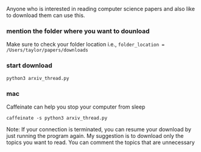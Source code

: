 Anyone who is interested in reading computer science papers and also like to download them can use this.

### mention the folder where you want to dounload

  Make sure to check your folder location i.e., `folder_location = /Users/taylor/papers/downloads`

### start download

    python3 arxiv_thread.py

### mac
  Caffeinate can help you stop your computer from sleep

    caffeinate -s python3 arxiv_thread.py

Note: If your connection is terminated, you can resume your download by just running the program again. My suggestion is to download only the topics 
you want to read. You can comment the topics that are unnecessary
